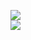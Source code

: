 [![](https://img.shields.io/badge/Made%20With-Github%20Spray-lightgrey.svg?style=for-the-badge&logo=github)](https://github.com/Annihil/github-spray#6122)  
[![](https://i.imgur.com/2DrTn0Z.gif)](https://github.com/Annihil/github-spray)